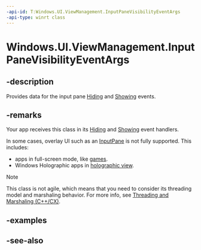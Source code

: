 ```yaml
---
-api-id: T:Windows.UI.ViewManagement.InputPaneVisibilityEventArgs
-api-type: winrt class
---
```


<!-- Class syntax.
public class InputPaneVisibilityEventArgs : Windows.UI.ViewManagement.IInputPaneVisibilityEventArgs
-->

# Windows.UI.ViewManagement.InputPaneVisibilityEventArgs

## -description
Provides data for the input pane [Hiding](inputpane_hiding.md) and [Showing](inputpane_showing.md) events.

## -remarks
Your app receives this class in its [Hiding](inputpane_hiding.md) and [Showing](inputpane_showing.md) event handlers.

In some cases, overlay UI such as an [InputPane](inputpane.md) is not fully supported. This includes:

+ apps in full-screen mode, like [games](https://docs.microsoft.com/windows/uwp/gaming/index).
+ Windows Holographic apps in [holographic view](https://developer.microsoft.com/mixed-reality#app_views).

<!-- confirmed -->
> [!NOTE]
> This class is not agile, which means that you need to consider its threading model and marshaling behavior. For more info, see [Threading and Marshaling (C++/CX)](http://msdn.microsoft.com/en-us/library/windows/apps/hh771042.aspx).

## -examples

## -see-also
